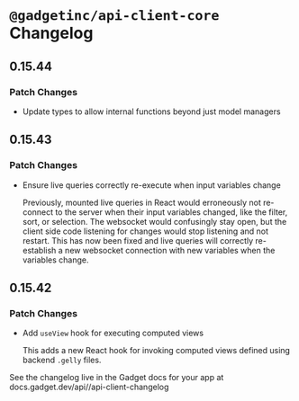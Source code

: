 # `@gadgetinc/api-client-core` Changelog

## 0.15.44

### Patch Changes

- Update types to allow internal functions beyond just model managers

## 0.15.43

### Patch Changes

- Ensure live queries correctly re-execute when input variables change

  Previously, mounted live queries in React would erroneously not re-connect to the server when their input variables changed, like the filter, sort, or selection. The websocket would confusingly stay open, but the client side code listening for changes would stop listening and not restart. This has now been fixed and live queries will correctly re-establish a new websocket connection with new variables when the variables change.

## 0.15.42

### Patch Changes

- Add `useView` hook for executing computed views

  This adds a new React hook for invoking computed views defined using backend `.gelly` files.

See the changelog live in the Gadget docs for your app at docs.gadget.dev/api/<your-app-slug>/api-client-changelog
